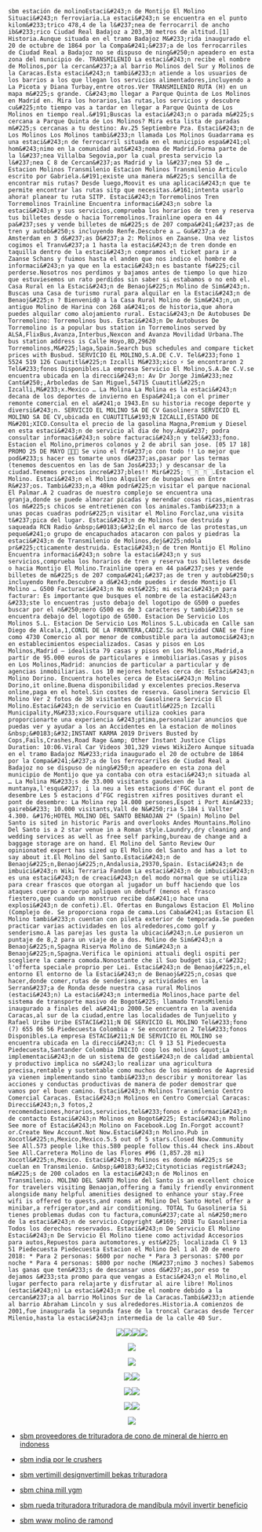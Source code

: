 
```
sbm estación de molinoEstaci&#243;n de Montijo El Molino Situaci&#243;n ferroviaria.La estaci&#243;n se encuentra en el punto kilom&#233;trico 478,4 de la l&#237;nea de ferrocarril de ancho ib&#233;rico Ciudad Real Badajoz a 203,30 metros de altitud.[1] Historia.Aunque situada en el tramo Badajoz M&#233;rida inaugurado el 20 de octubre de 1864 por la Compa&#241;&#237;a de los ferrocarriles de Ciudad Real a Badajoz no se dispuso de ning&#250;n apeadero en esta zona del municipio de. TRANSMILENIO La estaci&#243;n recibe el nombre de Molinos,por la cercan&#237;a al barrio Molinos del Sur y Molinos de la Caracas.Esta estaci&#243;n tambi&#233;n atiende a los usuarios de los barrios a los que llegan los servicios alimentadores,incluyendo a La Picota y Diana Turbay,entre otros.Ver TRANSMILENIO RUTA (H) en un mapa m&#225;s grande. C&#243;mo llegar a Parque Quinta de Los Molinos en Madrid en. Mira los horarios,las rutas,los servicios y descubre cu&#225;nto tiempo vas a tardar en llegar a Parque Quinta de Los Molinos en tiempo real.&#191;Buscas la estaci&#243;n o parada m&#225;s cercana a Parque Quinta de Los Molinos? Mira esta lista de paradas m&#225;s cercanas a tu destino: Av.25 Septiembre Pza. Estaci&#243;n de Los Molinos Los Molinos tambi&#233;n llamada Los Molinos Guadarrama es una estaci&#243;n de ferrocarril situada en el municipio espa&#241;ol hom&#243;nimo en la comunidad aut&#243;noma de Madrid.Forma parte de la l&#237;nea Villalba Segovia,por la cual presta servicio la l&#237;nea C 8 de Cercan&#237;as Madrid y la l&#237;nea 53 de … Estacion Molinos Transmilenio Estacion Molinos Transmilenio Articulo escrito por Gabriela.&#191;existe una manera m&#225;s sencilla de encontrar mis rutas? Desde luego,Moovit es una aplicaci&#243;n que te permite encontrar las rutas sitp que necesitas.&#161;intenta usarlo ahora! planear tu ruta SITP. Estaci&#243;n Torremolinos Tren Torremolinos Trainline Encuentra informaci&#243;n sobre la estaci&#243;n y sus servicios,comprueba los horarios de tren y reserva tus billetes desde o hacia Torremolinos.Trainline opera en 44 pa&#237;ses y vende billetes de m&#225;s de 207 compa&#241;&#237;as de tren y autob&#250;s incluyendo Renfe.Descubre a … Gu&#237;a de Amsterdam en 3 d&#237;as D&#237;a 2: Molinos en Zaanse. Una vez listos cogimos el Tranv&#237;a 1 hasta la estaci&#243;n de tren donde en taquilla dentro de la estaci&#243;n compramos el ticket para ir a Zaanse Schans y fuimos hasta el anden que nos indico el hombre de informaci&#243;n ya que en la estaci&#243;n es bastante f&#225;cil perderse.Nosotros nos perdimos y bajamos antes de tiempo lo que hizo que estuviesemos un rato perdidos sin saber si estabamos o no enb el. Casa Rural en la Estaci&#243;n de Benaoj&#225;n Molino de Sim&#243;n. Buscas una Casa de turismo rural para alquilar en la Estaci&#243;n de Benaoj&#225;n ? Bienvenid@ a la Casa Rural Molino de Sim&#243;n,un antiguo Molino de Harina con 268 a&#241;os de historia,que ahora puedes alquilar como alojamiento rural. Estaci&#243;n De Autobuses De Torremolino: Torremolinos bus. Estaci&#243;n De Autobuses De Torremolino is a popular bus station in Torremolinos served by ALSA,FlixBus,Avanza,Interbus,Nexcon and Avanza Movilidad Urbana.The bus station address is Calle Hoyo,8D,29620 Torremolinos,M&#225;laga,Spain.Search bus schedules and compare ticket prices with Busbud. SERVICIO EL MOLINO,S.A.DE C.V. Tel&#233;fono 1 5524 519 126 Cuautitl&#225;n Izcalli M&#233;xico ⚡ Se encontraron 2 Tel&#233;fonos Disponibles.La empresa Servicio El Molino,S.A.De C.V.se encuentra ubicada en la direcci&#243;n: Av Dr Jorge Jim&#233;nez Cant&#250;,Arboledas de San Miguel,54715 Cuautitl&#225;n Izcalli,M&#233;x.Mexico … La Molina La Molina es la estaci&#243;n decana de los deportes de invierno en Espa&#241;a con el primer remonte comercial en el a&#241;o 1943.En su historia recoge deporte y diversi&#243;n. SERVICIO EL MOLINO SA DE CV Gasolinera SERVICIO EL MOLINO SA DE CV,ubicada en CUAUTITL&#193;N IZCALLI,ESTADO DE M&#201;XICO.Consulta el precio de la gasolina Magna,Premium y Diesel en esta estaci&#243;n de servicio al dia de hoy.Aqu&#237; podra consultar informaci&#243;n sobre facturaci&#243;n y tel&#233;fono. Estacion el Molino,primeros colonos y 2 de abril san jose. [05 17 18] PROMO 25 DE MAYO 📣📣📣 Se vino el fr&#237;o con todo !! Lo mejor que pod&#233;s hacer es tomarte unos d&#237;as,pasar por las termas (tenemos descuentos en las de San Jos&#233;) y descansar de la ciudad.Tenemos precios incre&#237;bles!! Mir&#225; 👇🏻👇🏻👇🏻.Estacion el Molino. Estaci&#243;n el Molino Alquiler de bungalows en Entre R&#237;os. Tambi&#233;n,a 40km podr&#225;n visitar el parque nacional El Palmar.A 2 cuadras de nuestro complejo se encuentra una granja,donde se puede almorzar picadas y merendar cosas ricas,mientras los m&#225;s chicos se entretienen con los animales.Tambi&#233;n a unas pocas cuadras podr&#225;n visitar el Molino Forclaz,una visita t&#237;pica del lugar. Estaci&#243;n de Molinos fue destruida y saqueada RCN Radio &nbsp;&#0183;&#32;En el marco de las protestas,un peque&#241;o grupo de encapuchados atacaron con palos y piedras la estaci&#243;n de Transmilenio de Molinos,dej&#225;ndola pr&#225;cticamente destruida. Estaci&#243;n de tren Montijo El Molino Encuentra informaci&#243;n sobre la estaci&#243;n y sus servicios,comprueba los horarios de tren y reserva tus billetes desde o hacia Montijo El Molino.Trainline opera en 44 pa&#237;ses y vende billetes de m&#225;s de 207 compa&#241;&#237;as de tren y autob&#250;s incluyendo Renfe.Descubre a d&#243;nde puedes ir desde Montijo El Molino … G500 Facturaci&#243;n No est&#225; mi estaci&#243;n para facturar: Es importante que busques el nombre de la estaci&#243;n &#233;ste lo encuentras justo debajo del logotipo de G500 o puedes buscar por el n&#250;mero G500 es de 3 caracteres y tambi&#233;n se encuentra debajo del logotipo de G500. Estacion De Servicio Los Molinos S.L. Estacion De Servicio Los Molinos S.L.ubicada en Calle san Diego de Alcala,1,CONIL DE LA FRONTERA,CADIZ.Su actividad CNAE se fine como 4730 Comercio al por menor de combustible para la automoci&#243;n en establecimientos especializados. Casas y pisos en Los Molinos,Madrid — idealista 79 casas y pisos en Los Molinos,Madrid,a partir de 95.000 euros de particulares e inmobiliarias.Casas y pisos en Los Molinos,Madrid: anuncios de particular a particular y de agencias inmobiliarias. Los 10 mejores hoteles cerca de: Estaci&#243;n Molino Dorino. Encuentra hoteles cerca de Estaci&#243;n Molino Dorino,it online.Buena disponibilidad y excelentes precios.Reserva online,paga en el hotel.Sin costes de reserva. Gasolinera Servicio El Molino Ver 2 fotos de 30 visitantes de Gasolinera Servicio El Molino.Estaci&#243;n de servicio en Cuautitl&#225;n Izcalli Municipality,M&#233;xico.Foursquare utiliza cookies para proporcionarte una experiencia &#243;ptima,personalizar anuncios que puedas ver y ayudar a los an Accidentes en la estacion de molinos &nbsp;&#0183;&#32;INSTANT KARMA 2019 Drivers Busted by Cops,Fails,Crashes,Road Rage &amp; Other Instant Justice Clips Duration: 10:06.Viral Car Videos 301,329 views WikiZero Aunque situada en el tramo Badajoz M&#233;rida inaugurado el 20 de octubre de 1864 por la Compa&#241;&#237;a de los ferrocarriles de Ciudad Real a Badajoz no se dispuso de ning&#250;n apeadero en esta zona del municipio de Montijo que ya contaba con otra estaci&#243;n situada al … La Molina M&#233;s de 33.000 visitants gaudeixen de la muntanya,l'esqu&#237; i la neu a les estacions d'FGC durant el pont de desembre Les 5 estacions d’FGC registren xifres positives durant el pont de desembre: La Molina rep 14.000 persones,Espot i Port Ain&#233; gaireb&#233; 10.000 visitants,Vall de N&#250;ria 5.184 i Vallter 4.300. &#176;HOTEL MOLINO DEL SANTO BENAOJAN 2* (Spain) Molino Del Santo is sited in historic Paris and overlooks Andes Mountains.Molino Del Santo is a 2 star venue in a Roman style.Laundry,dry cleaning and wedding services as well as free self parking,bureau de change and a baggage storage are on hand. El Molino del Santo Review Our opinionated expert has sized up El Molino del Santo and has a lot to say about it.El Molino del Santo.Estaci&#243;n de Benaoj&#225;n,Benaoj&#225;n,Andalusia,29370,Spain. Estaci&#243;n de imbuici&#243;n Wiki Terraria Fandom La estaci&#243;n de imbuici&#243;n es una estaci&#243;n de creaci&#243;n del modo normal que se utiliza para crear frascos que otorgan al jugador un buff haciendo que los ataques cuerpo a cuerpo apliquen un debuff (menos el frasco fiestero,que cuando un monstruo recibe da&#241;o hace una explosi&#243;n de confeti).El. Ofertas en Bungalows Estacion El Molino (Complejo de. Se proporciona ropa de cama.Los Caba&#241;as Estacion El Molino tambi&#233;n cuentan con pileta exterior de temporada.Se pueden practicar varias actividades en los alrededores,como golf y senderismo.A las parejas les gusta la ubicaci&#243;n.Le pusieron un puntaje de 8,2 para un viaje de a dos. Molino de Sim&#243;n a Benaoj&#225;n,Spagna Riserva Molino de Sim&#243;n a Benaoj&#225;n,Spagna.Verifica le opinioni attuali degli ospiti per scegliere la camera comoda.Nonostante che il Suo budget sia,c'&#232; l'offerta speciale proprio per Lei. Estaci&#243;n de Benaoj&#225;n,el entorno El entorno de la Estaci&#243;n de Benaoj&#225;n,cosas que hacer,donde comer,rutas de senderismo,y actividades en la Serran&#237;a de Ronda desde nuestra casa rural Molinos (estaci&#243;n) La estaci&#243;n intermedia Molinos,hace parte del sistema de transporte masivo de Bogot&#225; llamado TransMilenio inaugurado a finales del a&#241;o 2000.Se encuentra en la avenida Caracas,al sur de la ciudad,entre las localidades de Tunjuelito y Rafael Uribe Uribe ESTACI&#211;N DE SERVICIO EL MOLINO Tel&#233;fono (7) 655 06 56 Piedecuesta Colombia ⚡ Se encontraron 2 Tel&#233;fonos Disponibles.La empresa ESTACI&#211;N DE SERVICIO EL MOLINO se encuentra ubicada en la direcci&#243;n: Cl 9 13 51 Piedecuesta Piedecuesta,Santander Colombia INICIO coop los molinos &quot;La implementaci&#243;n de un sistema de gesti&#243;n de calidad ambiental y productivo implica no s&#243;lo realizar una agricultura precisa,rentable y sustentable como muchos de los miembros de Aapresid ya vienen implementando sino tambi&#233;n describir y monitorear las acciones y conductas productivas de manera de poder demostrar que vamos por el buen camino. Estaci&#243;n Molinos Transmilenio Centro Comercial Caracas. Estaci&#243;n Molinos en Centro Comercial Caracas: Direcci&#243;n,3 fotos,2 recomendaciones,horarios,servicios,tel&#233;fonos e informaci&#243;n de contacto Estaci&#243;n Molinos en Bogot&#225; Estaci&#243;n Molino See more of Estaci&#243;n Molino on Facebook.Log In.Forgot account? or.Create New Account.Not Now.Estaci&#243;n Molino.Pub in Xocotl&#225;n,Mexico,Mexico.5.5 out of 5 stars.Closed Now.Community See All.573 people like this.580 people follow this.44 check ins.About See All.Carretera Molino de las Flores #96 (1,857.28 mi) Xocotl&#225;n,Mexico. Estaci&#243;n Molinos es donde m&#225;s se cuelan en Transmilenio. &nbsp;&#0183;&#32;Citynoticias registr&#243; m&#225;s de 200 colados en la estaci&#243;n de Molinos en Transmilenio. MOLINO DEL SANTO Molino del Santo is an excellent choice for travelers visiting Benaojan,offering a family friendly environment alongside many helpful amenities designed to enhance your stay.Free wifi is offered to guests,and rooms at Molino Del Santo Hotel offer a minibar,a refrigerator,and air conditioning. TOTAL Tu Gasolineria Si tienes problemas dudas con tu factura,comun&#237;cate al n&#250;mero de la estaci&#243;n de servicio.Copyright &#169; 2018 Tu Gasolineria Todos los derechos reservados. Estaci&#243;n De Servicio El Molino Estaci&#243;n De Servicio El Molino tiene como actividad Accesorios para autos,Repuestos para automotores.y est&#225; localizada Cl 9 13 51 Piedecuesta Piedecuesta Estacion el Molino Del 1 al 20 de enero 2018: * Para 2 personas: $600 por noche * Para 3 personas: $700 por noche * Para 4 personas: $800 por noche (M&#237;nimo 3 noches) Sabemos las ganas que ten&#233;s de descansar unos d&#237;as,por eso te dejamos &#233;sta promo para que vengas a Estaci&#243;n el Molino,el lugar perfecto para relajarte y disfrutar al aire libre! Molinos (estaci&#243;n) La estaci&#243;n recibe el nombre debido a la cercan&#237;a al barrio Molinos Sur de la Caracas.Tambi&#233;n atiende al barrio Abraham Lincoln y sus alrededores.Historia.A comienzos de 2001,fue inaugurada la segunda fase de la troncal Caracas desde Tercer Milenio,hasta la estaci&#243;n intermedia de la calle 40 Sur. 
```

<div align="center">

<a href="https://es-mill.shibang-china.com/github&k=sbm+estaci%C3%B3n+de+molino"><img src="https://static.shibang-china.com/es/mill/index.jpg"></a><a href="https://es-mill.shibang-china.com/materials.htmlgithub&k=sbm+estaci%C3%B3n+de+molino"><img src="https://static.shibang-china.com/es/mill/materials.jpg"></a><a href="https://es-mill.shibang-china.com/about.htmlgithub&k=sbm+estaci%C3%B3n+de+molino"><img src="https://static.shibang-china.com/es/mill/about.jpg"></a><a href="https://es-mill.shibang-china.com/contact.htmlgithub&k=sbm+estaci%C3%B3n+de+molino"><img src="https://static.shibang-china.com/es/mill/contact.jpg"></a>

<a href="https://es-mill.shibang-china.com/github&k=sbm+estaci%C3%B3n+de+molino"><img src="https://static.shibang-china.com/es/mill/banner.jpg"></a>

<a href="https://swt.shibang-china.com/github&k=sbm+estaci%C3%B3n+de+molino"><img src="https://static.shibang-china.com/es/mill/chat.jpg"></a>

<a href="https://es-mill.shibang-china.com/products/vertical-roller-mill.htmlgithub&k=sbm+estaci%C3%B3n+de+molino"><img src="https://static.shibang-china.com/es/mill/vertical.jpg"></a><a href="https://es-mill.shibang-china.com/products/raymond-mill.htmlgithub&k=sbm+estaci%C3%B3n+de+molino"><img src="https://static.shibang-china.com/es/mill/raymond.jpg"></a>

<a href="https://es-mill.shibang-china.com/products/ultrafine-grinding-mill.htmlgithub&k=sbm+estaci%C3%B3n+de+molino"><img src="https://static.shibang-china.com/es/mill/ultrafine.jpg"></a><a href="https://es-mill.shibang-china.com/products/trapezium-grinding-mill.htmlgithub&k=sbm+estaci%C3%B3n+de+molino"><img src="https://static.shibang-china.com/es/mill/trapezium.jpg"></a>

<a href="https://es-mill.shibang-china.com/products/ball-mill.htmlgithub&k=sbm+estaci%C3%B3n+de+molino"><img src="https://static.shibang-china.com/es/mill/ball.jpg"></a><a href="https://es-mill.shibang-china.com/products/hammer-mill.htmlgithub&k=sbm+estaci%C3%B3n+de+molino"><img src="https://static.shibang-china.com/es/mill/hammer.jpg"></a>

<a href="https://swt.shibang-china.com/github&k=sbm+estaci%C3%B3n+de+molino"><img src="https://static.shibang-china.com/es/mill/case.jpg"></a>

</div>


* [sbm proveedores de trituradora de cono de mineral de hierro en indoness](sbm%20proveedores%20de%20trituradora%20de%20cono%20de%20mineral%20de%20hierro%20en%20indoness.md)

* [sbm india por le crushers](sbm%20india%20por%20le%20crushers.md)

* [sbm vertimill designvertimill bekas trituradora](sbm%20vertimill%20designvertimill%20bekas%20trituradora.md)

* [sbm china mill ygm](sbm%20china%20mill%20ygm.md)

* [sbm rueda trituradora trituradora de mandíbula móvil invertir beneficio](sbm%20rueda%20trituradora%20trituradora%20de%20mand%C3%ADbula%20m%C3%B3vil%20invertir%20beneficio.md)

* [sbm www molino de ramond](sbm%20www%20molino%20de%20ramond.md)